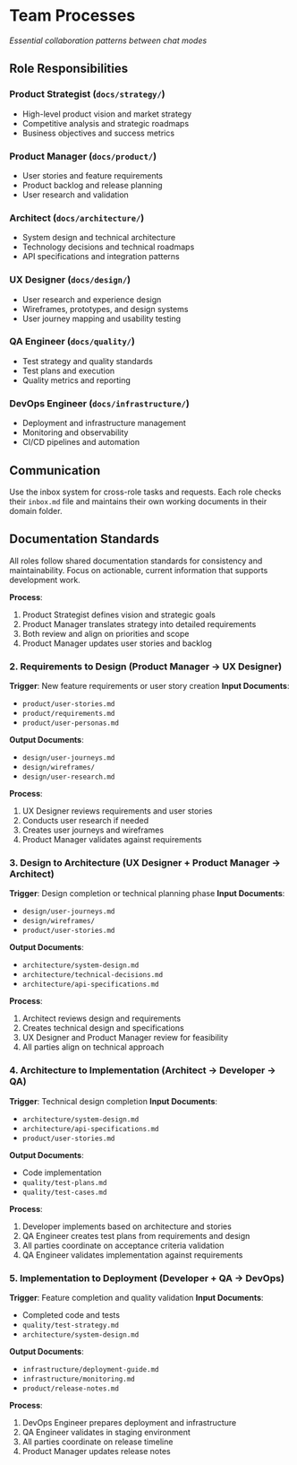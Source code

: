 # Team Processes

_Essential collaboration patterns between chat modes_

## Role Responsibilities

### Product Strategist (`docs/strategy/`)

- High-level product vision and market strategy
- Competitive analysis and strategic roadmaps
- Business objectives and success metrics

### Product Manager (`docs/product/`)

- User stories and feature requirements
- Product backlog and release planning
- User research and validation

### Architect (`docs/architecture/`)

- System design and technical architecture
- Technology decisions and technical roadmaps
- API specifications and integration patterns

### UX Designer (`docs/design/`)

- User research and experience design
- Wireframes, prototypes, and design systems
- User journey mapping and usability testing

### QA Engineer (`docs/quality/`)

- Test strategy and quality standards
- Test plans and execution
- Quality metrics and reporting

### DevOps Engineer (`docs/infrastructure/`)

- Deployment and infrastructure management
- Monitoring and observability
- CI/CD pipelines and automation

## Communication

Use the inbox system for cross-role tasks and requests. Each role checks their `inbox.md` file and maintains their own working documents in their domain folder.

## Documentation Standards

All roles follow shared documentation standards for consistency and maintainability. Focus on actionable, current information that supports development work.

**Process**:

1. Product Strategist defines vision and strategic goals
2. Product Manager translates strategy into detailed requirements
3. Both review and align on priorities and scope
4. Product Manager updates user stories and backlog

### 2. Requirements to Design (Product Manager → UX Designer)

**Trigger**: New feature requirements or user story creation
**Input Documents**:

- `product/user-stories.md`
- `product/requirements.md`
- `product/user-personas.md`

**Output Documents**:

- `design/user-journeys.md`
- `design/wireframes/`
- `design/user-research.md`

**Process**:

1. UX Designer reviews requirements and user stories
2. Conducts user research if needed
3. Creates user journeys and wireframes
4. Product Manager validates against requirements

### 3. Design to Architecture (UX Designer + Product Manager → Architect)

**Trigger**: Design completion or technical planning phase
**Input Documents**:

- `design/user-journeys.md`
- `design/wireframes/`
- `product/user-stories.md`

**Output Documents**:

- `architecture/system-design.md`
- `architecture/technical-decisions.md`
- `architecture/api-specifications.md`

**Process**:

1. Architect reviews design and requirements
2. Creates technical design and specifications
3. UX Designer and Product Manager review for feasibility
4. All parties align on technical approach

### 4. Architecture to Implementation (Architect → Developer → QA)

**Trigger**: Technical design completion
**Input Documents**:

- `architecture/system-design.md`
- `architecture/api-specifications.md`
- `product/user-stories.md`

**Output Documents**:

- Code implementation
- `quality/test-plans.md`
- `quality/test-cases.md`

**Process**:

1. Developer implements based on architecture and stories
2. QA Engineer creates test plans from requirements and design
3. All parties coordinate on acceptance criteria validation
4. QA Engineer validates implementation against requirements

### 5. Implementation to Deployment (Developer + QA → DevOps)

**Trigger**: Feature completion and quality validation
**Input Documents**:

- Completed code and tests
- `quality/test-strategy.md`
- `architecture/system-design.md`

**Output Documents**:

- `infrastructure/deployment-guide.md`
- `infrastructure/monitoring.md`
- `product/release-notes.md`

**Process**:

1. DevOps Engineer prepares deployment and infrastructure
2. QA Engineer validates in staging environment
3. All parties coordinate on release timeline
4. Product Manager updates release notes
